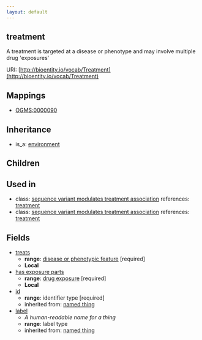 ```yaml
---
layout: default
---
```


## treatment


A treatment is targeted at a disease or phenotype and may involve multiple drug 'exposures'

URI: [http://bioentity.io/vocab/Treatment](http://bioentity.io/vocab/Treatment)
## Mappings

 * [OGMS:0000090](http://purl.obolibrary.org/obo/OGMS_0000090)

## Inheritance

 *  is_a: [environment](Environment.html)

## Children


## Used in

 *  class: [sequence variant modulates treatment association](SequenceVariantModulatesTreatmentAssociation.html) references: [treatment](Treatment.html)
 *  class: [sequence variant modulates treatment association](SequenceVariantModulatesTreatmentAssociation.html) references: [treatment](Treatment.html)

## Fields

 * [treats](treats.html)
    * __range__: [disease or phenotypic feature](DiseaseOrPhenotypicFeature.html) [required]
    * __Local__
 * [has exposure parts](has_exposure_parts.html)
    * __range__: [drug exposure](DrugExposure.html) [required]
    * __Local__
 * [id](id.html)
    * __range__: identifier type [required]
    * inherited from: [named thing](NamedThing.html)
 * [label](label.html)
    * _A human-readable name for a thing_
    * __range__: label type
    * inherited from: [named thing](NamedThing.html)
